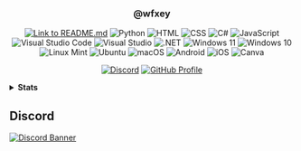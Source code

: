 <div align="center">

### @wfxey

[![Link to README.md](https://img.shields.io/badge/Link%20to%20README.md-8CA1AF?logo=readthedocs&logoColor=fff)](https://github.com/wfxey/wfxey/blob/main/README.md)
![Python](https://img.shields.io/badge/Python-14354C?style=flat&logo=python&logoColor=white)
![HTML](https://img.shields.io/badge/HTML-e34c26?style=flat&logo=html5&logoColor=white)
![CSS](https://img.shields.io/badge/CSS-563d7c?&style=flat&logo=css3&logoColor=white)
![C#](https://img.shields.io/badge/C%23-%23239120.svg?logo=csharp&logoColor=white)
![JavaScript](https://img.shields.io/badge/JavaScript-F7DF1E?logo=javascript&logoColor=000)
![Visual Studio Code](https://img.shields.io/badge/Visual%20Studio%20Code-0078d7.svg?logo=visual-studio-code&logoColor=white)
![Visual Studio](https://img.shields.io/badge/Visual%20Studio-5C2D91.svg?&logo=visual-studio&logoColor=white)
![.NET](https://img.shields.io/badge/.NET-512BD4?logo=dotnet&logoColor=fff)
![Windows 11](https://img.shields.io/badge/Windows%2011-0078D4?logo=windows11&logoColor=fff)
![Windows 10](https://img.shields.io/badge/Windows%2010-0078D6?logo=windows10&logoColor=fff)
![Linux Mint](https://img.shields.io/badge/Linux%20Mint-87CF3E?logo=linuxmint&logoColor=fff)
![Ubuntu](https://img.shields.io/badge/Ubuntu-E95420?logo=ubuntu&logoColor=white)
![macOS](https://img.shields.io/badge/macOS-000000?logo=macos&logoColor=F0F0F0)
![Android](https://img.shields.io/badge/Android-3DDC84?logo=android&logoColor=white)
![iOS](https://img.shields.io/badge/iOS-000000?&logo=ios&logoColor=white)
![Canva](https://img.shields.io/badge/Canva-%2300C4CC.svg?&logo=Canva&logoColor=white)

[![Discord](https://img.shields.io/badge/Discord-5865F2?style=flat&logo=discord&logoColor=white)](https://discord.gg/rfrMnA4XCc)
<a href="https://github.com/wfxey"> <img src="https://komarev.com/ghpvc/?username=wfxey&color=red" alt="GitHub Profile"> </a>

</div>

<details>
    <summary><b>Stats</b></summary>
    <br>
![GitHub Stats](https://github-readme-stats.vercel.app/api?username=wfxey&show_icons=true&theme=dark)
![Top Languages](https://github-readme-stats.vercel.app/api/top-langs/?username=wfxey&layout=compact&theme=dark)
</details>

## Discord

[![Discord Banner](https://discord.com/api/guilds/1230908371490570314/widget.png?style=banner2)](https://discord.gg/rfrMnA4XCc)
